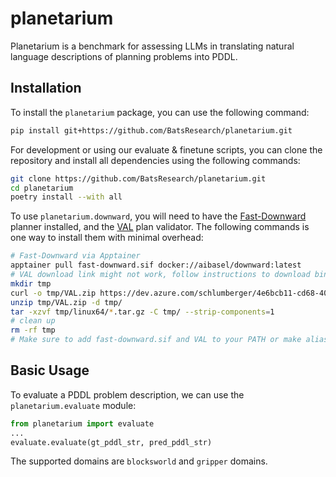# planetarium

Planetarium is a benchmark for assessing LLMs in translating natural language descriptions of planning problems into PDDL.

## Installation
To install the `planetarium` package, you can use the following command:
```bash
pip install git+https://github.com/BatsResearch/planetarium.git
```

For development or using our evaluate & finetune scripts, you can clone the repository and install all dependencies using the following commands:
```bash
git clone https://github.com/BatsResearch/planetarium.git
cd planetarium
poetry install --with all
```

To use `planetarium.downward`, you will need to have the [Fast-Downward](https://www.fast-downward.org/) planner installed, and the [VAL](https://github.com/KCL-Planning/VAL) plan validator. The following commands is one way to install them with minimal overhead:
```bash
# Fast-Downward via Apptainer
apptainer pull fast-downward.sif docker://aibasel/downward:latest
# VAL download link might not work, follow instructions to download binary at: https://github.com/KCL-Planning/VAL
mkdir tmp
curl -o tmp/VAL.zip https://dev.azure.com/schlumberger/4e6bcb11-cd68-40fe-98a2-e3777bfec0a6/_apis/build/builds/77/artifacts?artifactName=linux64\&api-version=7.1\&%24format=zip
unzip tmp/VAL.zip -d tmp/
tar -xzvf tmp/linux64/*.tar.gz -C tmp/ --strip-components=1
# clean up
rm -rf tmp
# Make sure to add fast-downward.sif and VAL to your PATH or make aliases.
```

## Basic Usage
To evaluate a PDDL problem description, we can use the `planetarium.evaluate` module:
```python
from planetarium import evaluate
...
evaluate.evaluate(gt_pddl_str, pred_pddl_str)
```
The supported domains are `blocksworld` and `gripper` domains.
